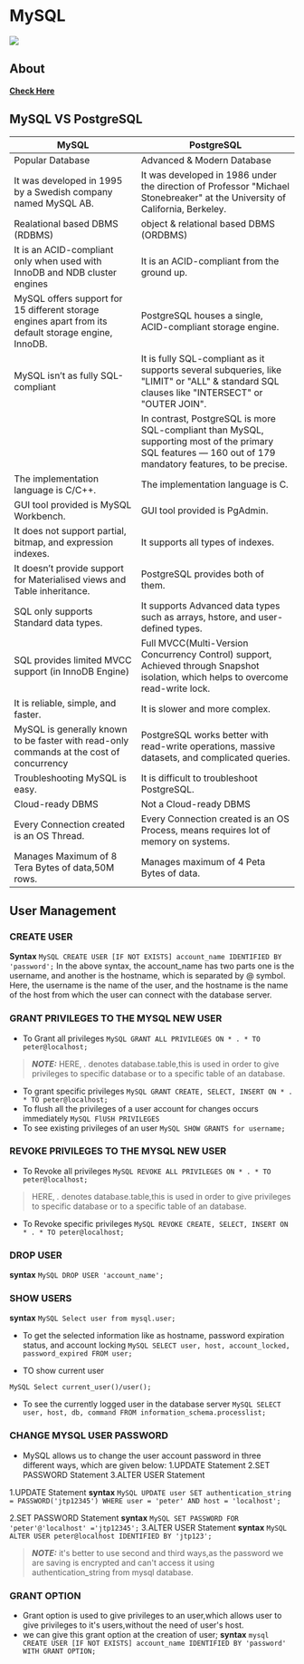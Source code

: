 # MySQL
![](https://kinsta.com/wp-content/uploads/2022/03/MySQL-logo-2048x1365.png)
## About
[**Check Here**](https://kinsta.com/blog/postgresql-vs-mysql/#:~:text=MySQL%20is%20a%20purely%20relational,%2C%20ACID%2Dcompliant%20storage%20engine.)
## MySQL VS PostgreSQL

| MySQL                                                                                                	| PostgreSQL                                                                                                                                                	|
|------------------------------------------------------------------------------------------------------	|-----------------------------------------------------------------------------------------------------------------------------------------------------------	|
| Popular Database                                                                                     	| Advanced & Modern Database                                                                                                                                	|
| It was developed in 1995 by a Swedish company named MySQL AB.                                        	| It was developed in 1986 under the direction of Professor "Michael Stonebreaker" at the University of California, Berkeley.                               	|
| Realational based DBMS (RDBMS)                                                                       	| object & relational based DBMS (ORDBMS)                                                                                                                   	|
| It is an ACID-compliant only when used with InnoDB and NDB cluster engines                           	| It is an ACID-compliant from the ground up.                                                                                                               	|
| MySQL offers support for 15 different storage engines apart from its default storage engine, InnoDB. 	| PostgreSQL houses a single, ACID-compliant storage engine.                                                                                                	|
| MySQL isn’t as fully SQL-compliant                                                                   	| It is fully SQL-compliant as it supports several subqueries, like "LIMIT" or "ALL" & standard SQL clauses like "INTERSECT" or "OUTER JOIN".               	|
|                                                                                                      	| In contrast, PostgreSQL is more SQL-compliant than MySQL, supporting most of the primary SQL features — 160 out of 179 mandatory features, to be precise. 	|
| The implementation language is C/C++.                                                                	| The implementation language is C.                                                                                                                         	|
| GUI tool provided is MySQL Workbench.                                                                	| GUI tool provided is PgAdmin.                                                                                                                             	|
| It does not support partial, bitmap, and expression indexes.                                         	| It supports all types of indexes.                                                                                                                         	|
| It doesn’t provide support for Materialised views and Table inheritance.                             	| PostgreSQL provides both of them.                                                                                                                         	|
| SQL only supports Standard data types.                                                               	| It supports Advanced data types such as arrays, hstore, and user-defined types.                                                                           	|
| SQL provides limited MVCC support (in InnoDB Engine)                                                 	| Full MVCC(Multi-Version Concurrency Control) support, Achieved through Snapshot isolation, which helps to overcome read-write lock.                       	|
| It is reliable, simple, and faster.                                                                  	| It is slower and more complex.                                                                                                                            	|
| MySQL is generally known to be faster with read-only commands at the cost of concurrency             	| PostgreSQL works better with read-write operations, massive datasets, and complicated queries.                                                            	|
| Troubleshooting MySQL is easy.                                                                       	| It is difficult to troubleshoot PostgreSQL.                                                                                                               	|
| Cloud-ready DBMS                                                                                     	| Not a Cloud-ready DBMS                                                                                                                                    	|
| Every Connection created is an OS Thread.                                                            	| Every Connection created is an OS Process, means requires lot of memory on systems.                                                                       	|
| Manages Maximum of 8 Tera Bytes of data,50M rows.                                                    	| Manages maximum of 4 Peta Bytes of data.      |

## User Management
### CREATE USER

**Syntax**
```MySQL CREATE USER [IF NOT EXISTS] account_name IDENTIFIED BY 'password';```
In the above syntax, the account_name has two parts one is the username, and another is the hostname, which is separated by @ symbol. Here, the username is the name of the user, and the hostname is the name of the host from which the user can connect with the database server.

### GRANT PRIVILEGES TO THE MYSQL NEW USER

* To Grant all privileges 
```MySQL GRANT ALL PRIVILEGES ON * . * TO peter@localhost; ```
> ***NOTE:***
HERE, *.* denotes database.table,this is used in order to give privileges to specific database or to a specific table of an database.

* To grant specific privileges
```MySQL GRANT CREATE, SELECT, INSERT ON * . * TO peter@localhost; ```
* To flush all the privileges of a user account for changes occurs immediately
```MySQL FlUSH PRIVILEGES ```
* To see existing privileges of an user
```MySQL SHOW GRANTS for username;```

### REVOKE PRIVILEGES TO THE MYSQL NEW USER

* To Revoke all privileges 
```MySQL REVOKE ALL PRIVILEGES ON * . * TO peter@localhost; ```
> HERE, *.* denotes database.table,this is used in order to give privileges to specific database or to a specific table of an database.

* To Revoke specific privileges
```MySQL REVOKE CREATE, SELECT, INSERT ON * . * TO peter@localhost; ```

### DROP USER

**syntax**
```MySQL DROP USER 'account_name';  ```

### SHOW USERS

**syntax**
```MySQL Select user from mysql.user; ```

* To get the selected information like as hostname, password expiration status, and account locking
```MySQL SELECT user, host, account_locked, password_expired FROM user;```

* TO show current user

```MySQL Select current_user()/user(); ```
* To see the currently logged user in the database server
```MySQL SELECT user, host, db, command FROM information_schema.processlist; ```

### CHANGE MYSQL USER PASSWORD

* MySQL allows us to change the user account password in three different ways, which are given below:
   1.UPDATE Statement
   2.SET PASSWORD Statement
   3.ALTER USER Statement

1.UPDATE Statement
**syntax**
```MySQL UPDATE user SET authentication_string = PASSWORD('jtp12345') WHERE user = 'peter' AND host = 'localhost';```

2.SET PASSWORD Statement
**syntax**
```MySQL SET PASSWORD FOR 'peter'@'localhost' ='jtp12345';```
3.ALTER USER Statement
**syntax**
```MySQL ALTER USER peter@localhost IDENTIFIED BY 'jtp123';```
>***NOTE:***
it's better to use second and third ways,as the password we are saving is encrypted and can't access it using authentication_string from mysql database.

### GRANT OPTION

* Grant option is used to give privileges to an user,which allows user to give privileges to it's users,without the need of user's host.
* we can give this grant option at the creation of user;
**syntax**
```mysql CREATE USER [IF NOT EXISTS] account_name IDENTIFIED BY 'password' WITH GRANT OPTION; ```


